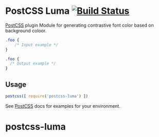 # PostCSS Luma [![Build Status][ci-img]][ci]

[PostCSS] plugin Module for generating contrastive font color based on background coloor.

[PostCSS]: https://github.com/postcss/postcss
[ci-img]:  https://travis-ci.org/anshul-shukla/postcss-luma.svg
[ci]:      https://travis-ci.org/anshul-shukla/postcss-luma

```css
.foo {
    /* Input example */
}
```

```css
.foo {
  /* Output example */
}
```

## Usage

```js
postcss([ require('postcss-luma') ])
```

See [PostCSS] docs for examples for your environment.
# postcss-luma
